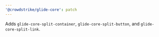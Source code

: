 ```yaml
---
'@crowdstrike/glide-core': patch
---
```


Adds `glide-core-split-container`, `glide-core-split-button`, and `glide-core-split-link`.
